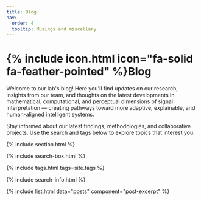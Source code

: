 ```yaml
---
title: Blog
nav:
  order: 4
  tooltip: Musings and miscellany
---
```


# {% include icon.html icon="fa-solid fa-feather-pointed" %}Blog

Welcome to our lab's blog! Here you'll find updates on our research, insights from our team, and thoughts on the latest developments in mathematical, computational, and perceptual dimensions of signal interpretation — creating pathways toward more adaptive, explainable, and human-aligned intelligent systems.

Stay informed about our latest findings, methodologies, and collaborative projects. Use the search and tags below to explore topics that interest you.

{% include section.html %}

{% include search-box.html %}

{% include tags.html tags=site.tags %}

{% include search-info.html %}

{% include list.html data="posts" component="post-excerpt" %}

